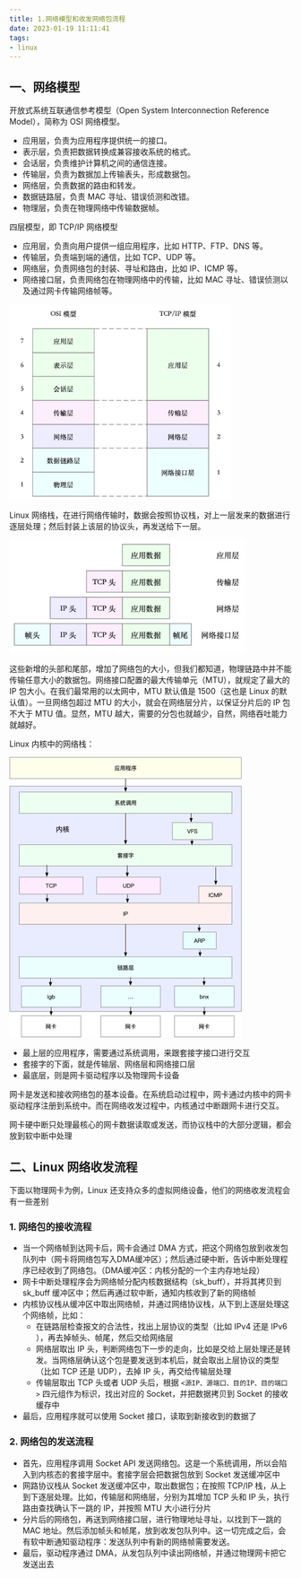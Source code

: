```yaml
---
title: 1.网络模型和收发网络包流程
date: 2023-01-19 11:11:41
tags:
- linux
---
```


## 一、网络模型

开放式系统互联通信参考模型（Open System Interconnection Reference Model），简称为 OSI 网络模型。

- 应用层，负责为应用程序提供统一的接口。
- 表示层，负责把数据转换成兼容接收系统的格式。
- 会话层，负责维护计算机之间的通信连接。
- 传输层，负责为数据加上传输表头，形成数据包。
- 网络层，负责数据的路由和转发。
- 数据链路层，负责 MAC 寻址、错误侦测和改错。
- 物理层，负责在物理网络中传输数据帧。

四层模型，即 TCP/IP 网络模型

- 应用层，负责向用户提供一组应用程序，比如 HTTP、FTP、DNS 等。
- 传输层，负责端到端的通信，比如 TCP、UDP 等。
- 网络层，负责网络包的封装、寻址和路由，比如 IP、ICMP 等。
- 网络接口层，负责网络包在物理网络中的传输，比如 MAC 寻址、错误侦测以及通过网卡传输网络帧等。

<img src="./image/TCP_IP和OSI模型对比.jpg" style="zoom:67%;" />

Linux 网络栈，在进行网络传输时，数据会按照协议栈，对上一层发来的数据进行逐层处理；然后封装上该层的协议头，再发送给下一层。

<img src="./image/Linux网络栈.jpg" style="zoom:80%;" />

这些新增的头部和尾部，增加了网络包的大小，但我们都知道，物理链路中并不能传输任意大小的数据包。网络接口配置的最大传输单元（MTU），就规定了最大的 IP 包大小。在我们最常用的以太网中，MTU 默认值是 1500（这也是 Linux 的默认值）。一旦网络包超过 MTU 的大小，就会在网络层分片，以保证分片后的 IP 包不大于 MTU 值。显然，MTU 越大，需要的分包也就越少，自然，网络吞吐能力就越好。

Linux 内核中的网络栈：

<img src="./image/通用IP网络栈.jpg" style="zoom:50%;" />

- 最上层的应用程序，需要通过系统调用，来跟套接字接口进行交互
- 套接字的下面，就是传输层、网络层和网络接口层
- 最底层，则是网卡驱动程序以及物理网卡设备

网卡是发送和接收网络包的基本设备。在系统启动过程中，网卡通过内核中的网卡驱动程序注册到系统中。而在网络收发过程中，内核通过中断跟网卡进行交互。

网卡硬中断只处理最核心的网卡数据读取或发送，而协议栈中的大部分逻辑，都会放到软中断中处理

## 二、Linux 网络收发流程

下面以物理网卡为例，Linux 还支持众多的虚拟网络设备，他们的网络收发流程会有一些差别

### 1. 网络包的接收流程

- 当一个网络帧到达网卡后，网卡会通过 DMA 方式，把这个网络包放到收发包队列中（网卡将网络包写入DMA缓冲区）；然后通过硬中断，告诉中断处理程序已经收到了网络包。（DMA缓冲区：内核分配的一个主内存地址段）
- 网卡中断处理程序会为网络帧分配内核数据结构（sk_buff），并将其拷贝到 sk_buff 缓冲区中；然后再通过软中断，通知内核收到了新的网络帧
- 内核协议栈从缓冲区中取出网络帧，并通过网络协议栈，从下到上逐层处理这个网络帧，比如：
    - 在链路层检查报文的合法性，找出上层协议的类型（比如 IPv4 还是 IPv6 ），再去掉帧头、帧尾，然后交给网络层
    - 网络层取出 IP 头，判断网络包下一步的走向，比如是交给上层处理还是转发。当网络层确认这个包是要发送到本机后，就会取出上层协议的类型（比如 TCP 还是 UDP），去掉 IP 头，再交给传输层处理
    - 传输层取出 TCP 头或者 UDP 头后，根据 `<源IP、源端口、目的IP、目的端口>` 四元组作为标识，找出对应的 Socket，并把数据拷贝到 Socket 的接收缓存中
- 最后，应用程序就可以使用 Socket 接口，读取到新接收到的数据了

### 2. 网络包的发送流程

- 首先，应用程序调用 Socket API 发送网络包。这是一个系统调用，所以会陷入到内核态的套接字层中。套接字层会把数据包放到 Socket 发送缓冲区中
- 网路协议栈从 Socket 发送缓冲区中，取出数据包；在按照 TCP/IP 栈，从上到下逐层处理。比如，传输层和网络层，分别为其增加 TCP 头和 IP 头，执行路由查找确认下一跳的 IP，并按照 MTU 大小进行分片
- 分片后的网络包，再送到网络接口层，进行物理地址寻址，以找到下一跳的 MAC 地址。然后添加帧头和帧尾，放到收发包队列中。这一切完成之后，会有软中断通知驱动程序：发送队列中有新的网络帧需要发送。
- 最后，驱动程序通过 DMA，从发包队列中读出网络帧，并通过物理网卡把它发送出去